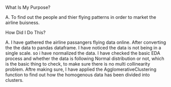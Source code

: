 What Is My Purpose?

A. To find out the people and thier flying patterns in order to market the airline buisness.

How Did I Do This?

A. I have gathered the airline passangers flying data online. After converting the the data to pandas dataframe. I have noticed the data is not being in a single scale. so i have normalized the data. I have checked the basic EDA process and whether the data is following Normal distribution or not, which is the basic thing to check, to make sure there is no multi collinearity problem. Aftre making sure, I have applied the AgglomerativeClustering function to find out how the homogenous data has been divided into clusters.


